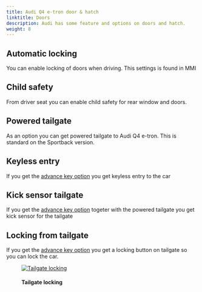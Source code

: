 ```yaml
---
title: Audi Q4 e-tron door & hatch
linktitle: Doors
description: Audi has some feature and options on doors and hatch.
weight: 8
---
```

<!-- markdownlint-disable MD033 -->

## Automatic locking

You can enable locking of doors when driving. This settings is found in MMI

## Child safety

From driver seat you can enable child safety for rear window and doors.

## Powered tailgate

As an option you can get powered tailgate to Audi Q4 e-tron. This is standard on the Sportback version.

## Keyless entry

If you get the [advance key option](../../technology/lockingsystems/#advance-key-option-pgc) you get keyless entry to the car

## Kick sensor tailgate

If you get the [advance key option](../../technology/lockingsystems/#advance-key-option-pgc) togeter with the powered tailgate you get kick sensor for the tailgate

## Locking from tailgate

If you get the [advance key option](../../technology/lockingsystems/#advance-key-option-pgc) you get a locking button on tailgate
so you can lock the car.

<figure>
    <a href="https://media.electrichasgoneaudi.net/multimedia/models/q4-e-tron/exterior/doors/tailgatelocking.jpg">
        <img src="https://media.electrichasgoneaudi.net/multimedia/models/q4-e-tron/exterior/doors/tailgatelockings.jpg"
        alt="Tailgate locking" title="Tailgate locking">
    </a>
    <figcaption><h4>Tailgate locking</h4></figcaption>
</figure>
